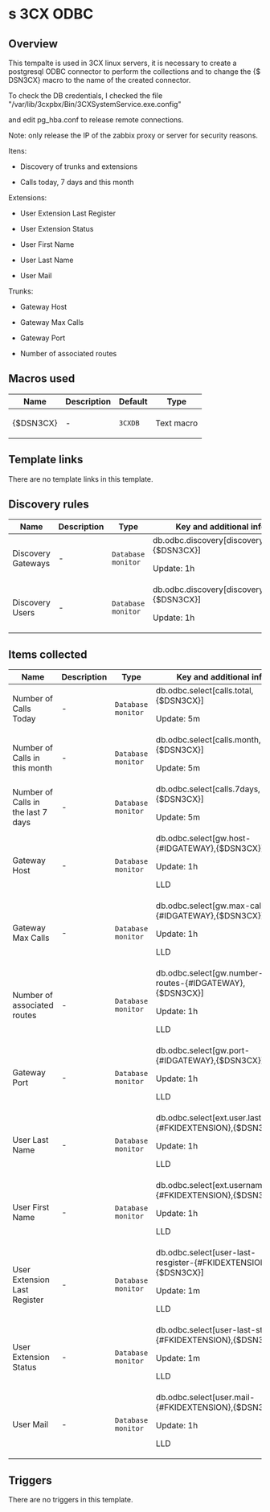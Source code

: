 # s 3CX ODBC

## Overview

This tempalte is used in 3CX linux servers, it is necessary to create a postgresql ODBC connector to perform the collections and to change the {$ DSN3CX} macro to the name of the created connector.


 


To check the DB credentials, I checked the file "/var/lib/3cxpbx/Bin/3CXSystemService.exe.config"


and edit pg\_hba.conf to release remote connections.


 


Note: only release the IP of the zabbix proxy or server for security reasons.


 


Itens: 


- Discovery of trunks and extensions


- Calls today, 7 days and this month


 


Extensions:


- User Extension Last Register


- User Extension Status


- User First Name


- User Last Name 


- User Mail


 


Trunks:


- Gateway Host


- Gateway Max Calls


- Gateway Port


- Number of associated routes



## Macros used

|Name|Description|Default|Type|
|----|-----------|-------|----|
|{$DSN3CX}|<p>-</p>|`3CXDB`|Text macro|


## Template links

There are no template links in this template.

## Discovery rules

|Name|Description|Type|Key and additional info|
|----|-----------|----|----|
|Discovery Gateways|<p>-</p>|`Database monitor`|db.odbc.discovery[discovery.gws,{$DSN3CX}]<p>Update: 1h</p>|
|Discovery Users|<p>-</p>|`Database monitor`|db.odbc.discovery[discovery.users,{$DSN3CX}]<p>Update: 1h</p>|


## Items collected

|Name|Description|Type|Key and additional info|
|----|-----------|----|----|
|Number of Calls Today|<p>-</p>|`Database monitor`|db.odbc.select[calls.total,{$DSN3CX}]<p>Update: 5m</p>|
|Number of Calls in this month|<p>-</p>|`Database monitor`|db.odbc.select[calls.month,{$DSN3CX}]<p>Update: 5m</p>|
|Number of Calls in the last 7 days|<p>-</p>|`Database monitor`|db.odbc.select[calls.7days,{$DSN3CX}]<p>Update: 5m</p>|
|Gateway Host|<p>-</p>|`Database monitor`|db.odbc.select[gw.host-{#IDGATEWAY},{$DSN3CX}]<p>Update: 1h</p><p>LLD</p>|
|Gateway Max Calls|<p>-</p>|`Database monitor`|db.odbc.select[gw.max-calls-{#IDGATEWAY},{$DSN3CX}]<p>Update: 1h</p><p>LLD</p>|
|Number of associated routes|<p>-</p>|`Database monitor`|db.odbc.select[gw.number-routes-{#IDGATEWAY},{$DSN3CX}]<p>Update: 1h</p><p>LLD</p>|
|Gateway Port|<p>-</p>|`Database monitor`|db.odbc.select[gw.port-{#IDGATEWAY},{$DSN3CX}]<p>Update: 1h</p><p>LLD</p>|
|User Last Name|<p>-</p>|`Database monitor`|db.odbc.select[ext.user.lastname-{#FKIDEXTENSION},{$DSN3CX}]<p>Update: 1h</p><p>LLD</p>|
|User First Name|<p>-</p>|`Database monitor`|db.odbc.select[ext.username-{#FKIDEXTENSION},{$DSN3CX}]<p>Update: 1h</p><p>LLD</p>|
|User Extension Last Register|<p>-</p>|`Database monitor`|db.odbc.select[user-last-resgister-{#FKIDEXTENSION},{$DSN3CX}]<p>Update: 1m</p><p>LLD</p>|
|User Extension Status|<p>-</p>|`Database monitor`|db.odbc.select[user-last-status-{#FKIDEXTENSION},{$DSN3CX}]<p>Update: 1m</p><p>LLD</p>|
|User Mail|<p>-</p>|`Database monitor`|db.odbc.select[user.mail-{#FKIDEXTENSION},{$DSN3CX}]<p>Update: 1h</p><p>LLD</p>|


## Triggers

There are no triggers in this template.

